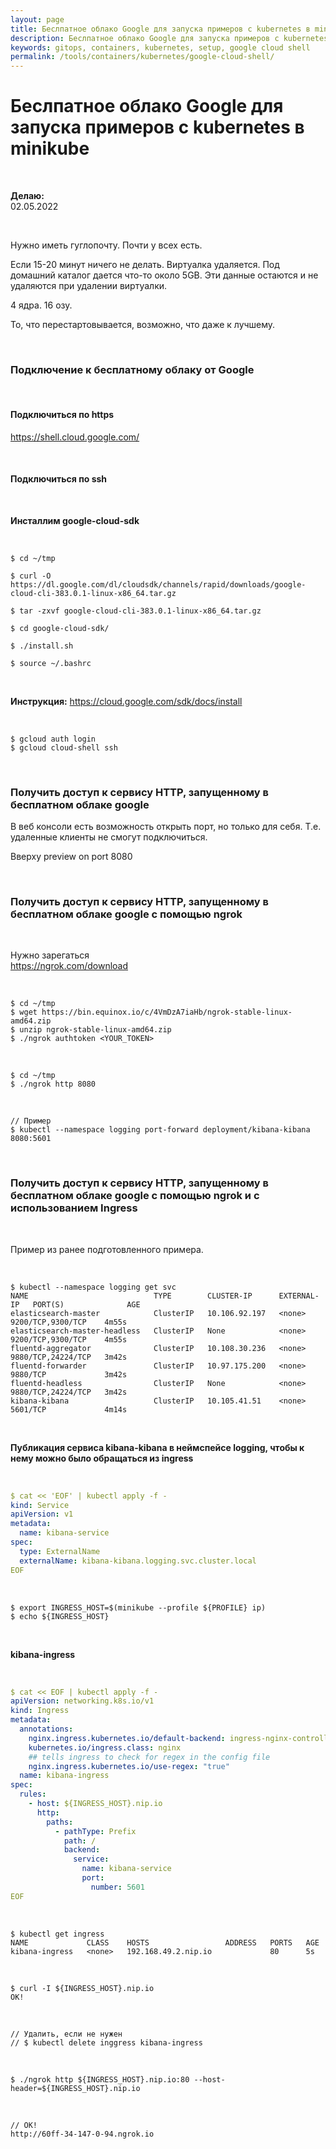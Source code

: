 ```yaml
---
layout: page
title: Беслпатное облако Google для запуска примеров с kubernetes в minikube
description: Беслпатное облако Google для запуска примеров с kubernetes в minikube
keywords: gitops, containers, kubernetes, setup, google cloud shell
permalink: /tools/containers/kubernetes/google-cloud-shell/
---
```


# Беслпатное облако Google для запуска примеров с kubernetes в minikube

<br/>

**Делаю:**  
02.05.2022

<br/>

Нужно иметь гуглопочту. Почти у всех есть.

Если 15-20 минут ничего не делать. Виртуалка удаляется.
Под домашний каталог дается что-то около 5GB. Эти данные остаются и не удаляются при удалении виртуалки.

4 ядра. 16 озу.

То, что перестартовывается, возможно, что даже к лучшему.

<br/>

### Подключение к бесплатному облаку от Google

<br/>

#### Подключиться по https

https://shell.cloud.google.com/

<br/>

#### Подключиться по ssh

<br/>

**Инсталлим google-cloud-sdk**

<br/>

```
$ cd ~/tmp

$ curl -O https://dl.google.com/dl/cloudsdk/channels/rapid/downloads/google-cloud-cli-383.0.1-linux-x86_64.tar.gz

$ tar -zxvf google-cloud-cli-383.0.1-linux-x86_64.tar.gz

$ cd google-cloud-sdk/

$ ./install.sh

$ source ~/.bashrc
```

<br/>

**Инструкция:**
https://cloud.google.com/sdk/docs/install

<br/>

```
$ gcloud auth login
$ gcloud cloud-shell ssh
```

<br/>

### Получить доступ к сервису HTTP, запущенному в бесплатном облаке google

В веб консоли есть возможность открыть порт, но только для себя. Т.е. удаленные клиенты не смогут подключиться.

Вверху preview on port 8080

<br/>

### Получить доступ к сервису HTTP, запущенному в бесплатном облаке google с помощью ngrok

<br/>

Нужно зарегаться  
https://ngrok.com/download

<br/>

```
$ cd ~/tmp
$ wget https://bin.equinox.io/c/4VmDzA7iaHb/ngrok-stable-linux-amd64.zip
$ unzip ngrok-stable-linux-amd64.zip
$ ./ngrok authtoken <YOUR_TOKEN>
```

<br/>

```
$ cd ~/tmp
$ ./ngrok http 8080
```

<br/>

```
// Пример
$ kubectl --namespace logging port-forward deployment/kibana-kibana 8080:5601
```

<br/>

### Получить доступ к сервису HTTP, запущенному в бесплатном облаке google с помощью ngrok и с использованием Ingress

<br/>

Пример из ранее подготовленного примера.

<br/>

```
$ kubectl --namespace logging get svc
NAME                            TYPE        CLUSTER-IP      EXTERNAL-IP   PORT(S)              AGE
elasticsearch-master            ClusterIP   10.106.92.197   <none>        9200/TCP,9300/TCP    4m55s
elasticsearch-master-headless   ClusterIP   None            <none>        9200/TCP,9300/TCP    4m55s
fluentd-aggregator              ClusterIP   10.108.30.236   <none>        9880/TCP,24224/TCP   3m42s
fluentd-forwarder               ClusterIP   10.97.175.200   <none>        9880/TCP             3m42s
fluentd-headless                ClusterIP   None            <none>        9880/TCP,24224/TCP   3m42s
kibana-kibana                   ClusterIP   10.105.41.51    <none>        5601/TCP             4m14s
```

<br/>

**Публикация сервиса kibana-kibana в неймспейсе logging, чтобы к нему можно было обращаться из ingress**

<br/>

```yaml
$ cat << 'EOF' | kubectl apply -f -
kind: Service
apiVersion: v1
metadata:
  name: kibana-service
spec:
  type: ExternalName
  externalName: kibana-kibana.logging.svc.cluster.local
EOF
```

<br/>

```
$ export INGRESS_HOST=$(minikube --profile ${PROFILE} ip)
$ echo ${INGRESS_HOST}
```

<br/>

**kibana-ingress**

<br/>

```yaml
$ cat << EOF | kubectl apply -f -
apiVersion: networking.k8s.io/v1
kind: Ingress
metadata:
  annotations:
    nginx.ingress.kubernetes.io/default-backend: ingress-nginx-controller
    kubernetes.io/ingress.class: nginx
    ## tells ingress to check for regex in the config file
    nginx.ingress.kubernetes.io/use-regex: "true"
  name: kibana-ingress
spec:
  rules:
    - host: ${INGRESS_HOST}.nip.io
      http:
        paths:
          - pathType: Prefix
            path: /
            backend:
              service:
                name: kibana-service
                port:
                  number: 5601
EOF
```

<br/>

```
$ kubectl get ingress
NAME             CLASS    HOSTS                 ADDRESS   PORTS   AGE
kibana-ingress   <none>   192.168.49.2.nip.io             80      5s
```

<br/>

```
$ curl -I ${INGRESS_HOST}.nip.io
OK!
```

<br/>

```
// Удалить, если не нужен
// $ kubectl delete inggress kibana-ingress
```

<br/>

```
$ ./ngrok http ${INGRESS_HOST}.nip.io:80 --host-header=${INGRESS_HOST}.nip.io
```

<br/>

```
// OK!
http://60ff-34-147-0-94.ngrok.io
```
